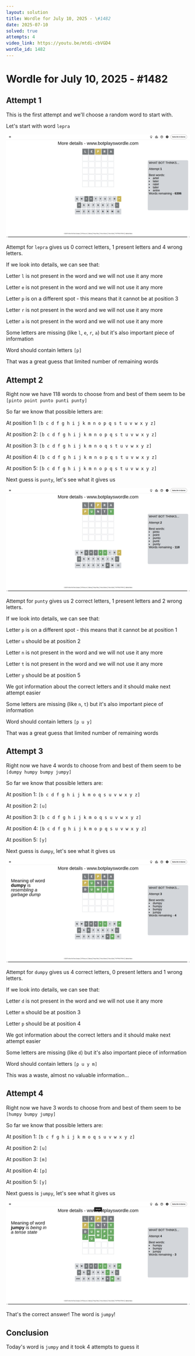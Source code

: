 ```yaml
---
layout: solution
title: Wordle for July 10, 2025 - \#1482
date: 2025-07-10
solved: true
attempts: 4
video_link: https://youtu.be/mtdi-cbVGD4
wordle_id: 1482
---
```


# Wordle for July 10, 2025 - \#1482

## Attempt 1

This is the first attempt and we'll choose a random word to start with.

Let's start with word `lepra`

![Attempt 1](2025-07-10/attempt-1.png)

Attempt for `lepra` gives us 0 correct letters, 1 present letters and 4 wrong letters.

If we look into details, we can see that:

Letter `l` is not present in the word and we will not use it any more

Letter `e` is not present in the word and we will not use it any more

Letter `p` is on a different spot - this means that it cannot be at position 3

Letter `r` is not present in the word and we will not use it any more

Letter `a` is not present in the word and we will not use it any more

Some letters are missing (like `l`, `e`, `r`, `a`) but it's also important piece of information

Word should contain letters `[p]`

That was a great guess that limited number of remaining words



## Attempt 2

Right now we have 118 words to choose from and best of them seem to be `[pinto point punto punti punty]`

So far we know that possible letters are:

At position 1: `[b c d f g h i j k m n o p q s t u v w x y z]`

At position 2: `[b c d f g h i j k m n o p q s t u v w x y z]`

At position 3: `[b c d f g h i j k m n o q s t u v w x y z]`

At position 4: `[b c d f g h i j k m n o p q s t u v w x y z]`

At position 5: `[b c d f g h i j k m n o p q s t u v w x y z]`

Next guess is `punty`, let's see what it gives us

![Attempt 2](2025-07-10/attempt-2.png)

Attempt for `punty` gives us 2 correct letters, 1 present letters and 2 wrong letters.

If we look into details, we can see that:

Letter `p` is on a different spot - this means that it cannot be at position 1

Letter `u` should be at position 2

Letter `n` is not present in the word and we will not use it any more

Letter `t` is not present in the word and we will not use it any more

Letter `y` should be at position 5

We got information about the correct letters and it should make next attempt easier

Some letters are missing (like `n`, `t`) but it's also important piece of information

Word should contain letters `[p u y]`

That was a great guess that limited number of remaining words



## Attempt 3

Right now we have 4 words to choose from and best of them seem to be `[dumpy humpy bumpy jumpy]`

So far we know that possible letters are:

At position 1: `[b c d f g h i j k m o q s u v w x y z]`

At position 2: `[u]`

At position 3: `[b c d f g h i j k m o q s u v w x y z]`

At position 4: `[b c d f g h i j k m o p q s u v w x y z]`

At position 5: `[y]`

Next guess is `dumpy`, let's see what it gives us

![Attempt 3](2025-07-10/attempt-3.png)

Attempt for `dumpy` gives us 4 correct letters, 0 present letters and 1 wrong letters.

If we look into details, we can see that:

Letter `d` is not present in the word and we will not use it any more

Letter `m` should be at position 3

Letter `p` should be at position 4

We got information about the correct letters and it should make next attempt easier

Some letters are missing (like `d`) but it's also important piece of information

Word should contain letters `[p u y m]`

This was a waste, almost no valuable information...



## Attempt 4

Right now we have 3 words to choose from and best of them seem to be `[humpy bumpy jumpy]`

So far we know that possible letters are:

At position 1: `[b c f g h i j k m o q s u v w x y z]`

At position 2: `[u]`

At position 3: `[m]`

At position 4: `[p]`

At position 5: `[y]`

Next guess is `jumpy`, let's see what it gives us

![Attempt 4](2025-07-10/attempt-4.png)

That's the correct answer! The word is `jumpy`!

## Conclusion

Today's word is `jumpy` and it took 4 attempts to guess it

